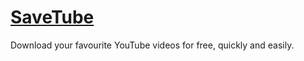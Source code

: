 # [SaveTube](https://qkeleq10.github.io/SaveTube/)
 
Download your favourite YouTube videos for free, quickly and easily.
